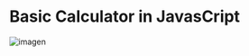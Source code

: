 # Basic Calculator in JavasCript
![imagen](https://user-images.githubusercontent.com/87705461/201743637-a5c2a5bf-f56f-4550-bfc1-4e609d4bff27.png)

